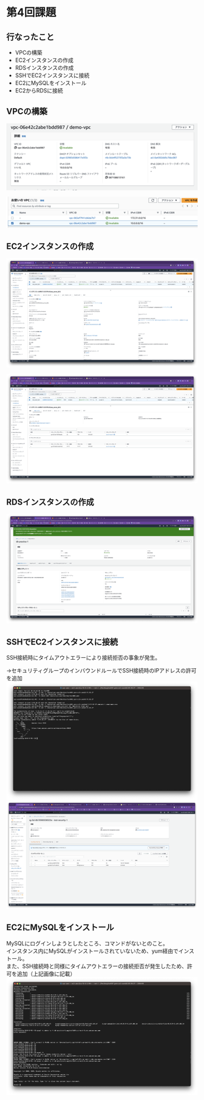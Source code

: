 # 第4回課題

## 行なったこと
- VPCの構築
- EC2インスタンスの作成
- RDSインスタンスの作成
- SSHでEC2インスタンスに接続
- EC2にMySQLをインストール
- EC2からRDSに接続

## VPCの構築

![vpc-setup](image04/vpc-info.png)  

![vpc-list](image04/vpc-list.png)


## EC2インスタンスの作成

![ec2-setup](image04/ec2-info.png)

![security](image04/ec2-sec.png)


## RDSインスタンスの作成

![rds-setup](image04/rds-info.png)


## SSHでEC2インスタンスに接続

SSH接続時にタイムアウトエラーにより接続拒否の事象が発生。  

→セキュリティグループのインバウンドルールでSSH接続時のIPアドレスの許可を追加  
![ec2-start](image04/ec2-up.png)
![add-rule](image04/sec-inbound.png)


## EC2にMySQLをインストール
MySQLにログインしようとしたところ、コマンドがないとのこと。  
インスタンス内にMySQLがインストールされていないため、yum経由でインストール。  
また、SSH接続時と同様にタイムアウトエラーの接続拒否が発生したため、許可を追加（上記画像に記載）  
![mysql-connect](image04/rdb-connect.png)
